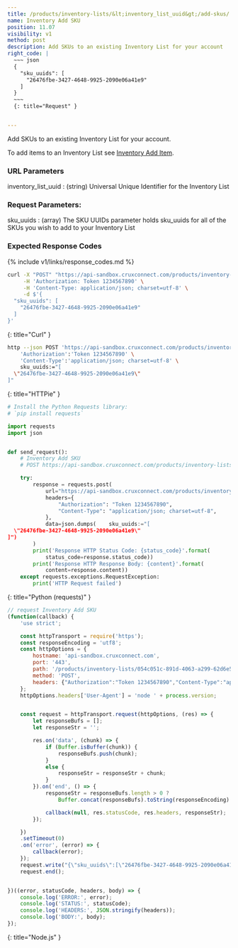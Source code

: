 ```yaml
---
title: /products/inventory-lists/&lt;inventory_list_uuid&gt;/add-skus/
name: Inventory Add SKU
position: 11.07
visibility: v1
method: post
description: Add SKUs to an existing Inventory List for your account
right_code: |
  ~~~ json
  {
    "sku_uuids": [
      "26476fbe-3427-4648-9925-2090e06a41e9"
    ]
  }
  ~~~
  {: title="Request" }


---
```

Add SKUs to an existing Inventory List for your account.

To add items to an Inventory List see [Inventory Add Item](/#product_retailerinventory_add_item).

### URL Parameters

inventory_list_uuid
: (string) Universal Unique Identifier for the Inventory List

### Request Parameters:

sku_uuids
: (array) The SKU UUIDs parameter holds sku_uuids for all of the SKUs you wish to add to your Inventory List

### Expected Response Codes

{% include v1/links/response_codes.md %}


~~~ bash
curl -X "POST" "https://api-sandbox.cruxconnect.com/products/inventory-lists/054c051c-891d-4063-a299-62d6e5036e53/add-skus/" \
     -H 'Authorization: Token 1234567890' \
     -H 'Content-Type: application/json; charset=utf-8' \
     -d $'{
  "sku_uuids": [
    "26476fbe-3427-4648-9925-2090e06a41e9"
  ]
}'

~~~
{: title="Curl" }

~~~ bash
http --json POST 'https://api-sandbox.cruxconnect.com/products/inventory-lists/054c051c-891d-4063-a299-62d6e5036e53/add-skus/' \
    'Authorization':'Token 1234567890' \
    'Content-Type':'application/json; charset=utf-8' \
    sku_uuids:="[
  \"26476fbe-3427-4648-9925-2090e06a41e9\"
]"

~~~
{: title="HTTPie" }

~~~ python
# Install the Python Requests library:
# `pip install requests`

import requests
import json


def send_request():
    # Inventory Add SKU
    # POST https://api-sandbox.cruxconnect.com/products/inventory-lists/054c051c-891d-4063-a299-62d6e5036e53/add-skus/

    try:
        response = requests.post(
            url="https://api-sandbox.cruxconnect.com/products/inventory-lists/054c051c-891d-4063-a299-62d6e5036e53/add-skus/",
            headers={
                "Authorization": "Token 1234567890",
                "Content-Type": "application/json; charset=utf-8",
            },
            data=json.dumps(    sku_uuids:="[
  \"26476fbe-3427-4648-9925-2090e06a41e9\"
]")
        )
        print('Response HTTP Status Code: {status_code}'.format(
            status_code=response.status_code))
        print('Response HTTP Response Body: {content}'.format(
            content=response.content))
    except requests.exceptions.RequestException:
        print('HTTP Request failed')

~~~
{: title="Python (requests)" }

~~~ javascript
// request Inventory Add SKU
(function(callback) {
    'use strict';

    const httpTransport = require('https');
    const responseEncoding = 'utf8';
    const httpOptions = {
        hostname: 'api-sandbox.cruxconnect.com',
        port: '443',
        path: '/products/inventory-lists/054c051c-891d-4063-a299-62d6e5036e53/add-skus/',
        method: 'POST',
        headers: {"Authorization":"Token 1234567890","Content-Type":"application/json; charset=utf-8"}
    };
    httpOptions.headers['User-Agent'] = 'node ' + process.version;


    const request = httpTransport.request(httpOptions, (res) => {
        let responseBufs = [];
        let responseStr = '';

        res.on('data', (chunk) => {
            if (Buffer.isBuffer(chunk)) {
                responseBufs.push(chunk);
            }
            else {
                responseStr = responseStr + chunk;
            }
        }).on('end', () => {
            responseStr = responseBufs.length > 0 ?
                Buffer.concat(responseBufs).toString(responseEncoding) : responseStr;

            callback(null, res.statusCode, res.headers, responseStr);
        });

    })
    .setTimeout(0)
    .on('error', (error) => {
        callback(error);
    });
    request.write("{\"sku_uuids\":[\"26476fbe-3427-4648-9925-2090e06a41e9\"]}")
    request.end();


})((error, statusCode, headers, body) => {
    console.log('ERROR:', error);
    console.log('STATUS:', statusCode);
    console.log('HEADERS:', JSON.stringify(headers));
    console.log('BODY:', body);
});

~~~
{: title="Node.js" }
